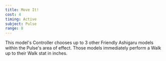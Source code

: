```yaml
---
title: Move It!
cost: 4
timing: Active
subject: Pulse
range: 8
---
```

This model's Controller chooses up to 3 other Friendly Ashigaru models within the Pulse's area of effect. Those models immediately perform a Walk up to their Walk stat in inches.